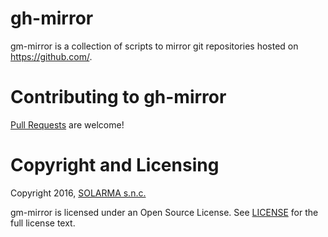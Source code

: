 # gh-mirror

gm-mirror is a collection of scripts to mirror git repositories hosted on https://github.com/.

Contributing to gh-mirror
=========================

[Pull Requests](https://github.com/SOLARMA/gh-mirror/pulls) are welcome!


Copyright and Licensing
=======================

Copyright 2016, [SOLARMA s.n.c.](http://www.solarma.it/)

gm-mirror is licensed under an Open Source License.
See [LICENSE](https://github.com/SOLARMA/gh-mirror/blob/master/LICENSE) for the full license text.

<!-- EOF -->
